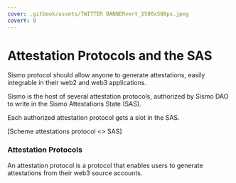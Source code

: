 ```yaml
---
cover: .gitbook/assets/TWITTER BANNERvert_1500x500px.jpeg
coverY: 0
---
```


# Attestation Protocols and the SAS

Sismo protocol should allow anyone to generate attestations, easily integrable in their web2 and web3 applications.

Sismo is the host of several attestation protocols, authorized by Sismo DAO to write in the Sismo Attestations State (SAS).&#x20;

Each authorized attestation protocol gets a slot in the SAS.

\[Scheme attestations protocol <> SAS]



### Attestation Protocols

An attestation protocol is a protocol that enables users to generate attestations from their web3 source accounts.



